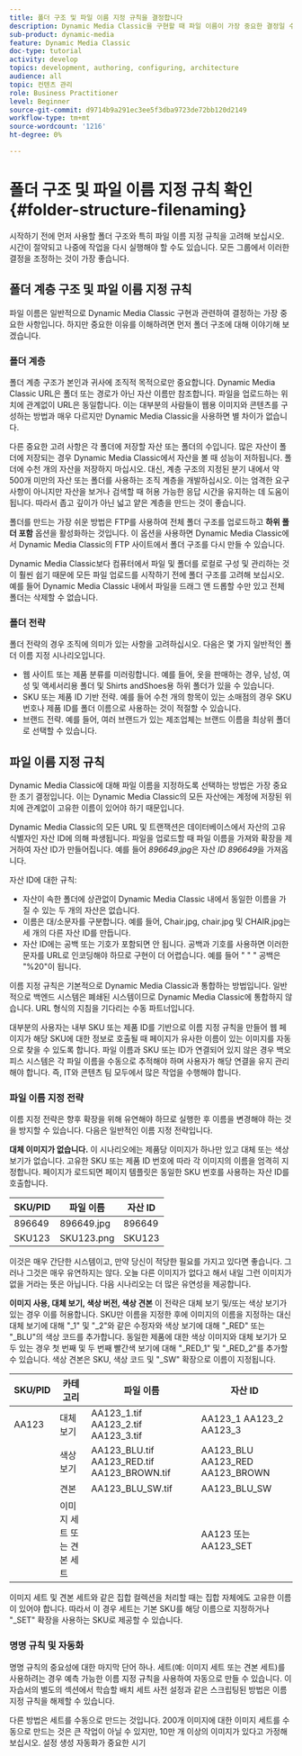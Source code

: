 ```yaml
---
title: 폴더 구조 및 파일 이름 지정 규칙을 결정합니다
description: Dynamic Media Classic을 구현할 때 파일 이름이 가장 중요한 결정일 수 있습니다. 폴더 구조도 마찬가지로 중요합니다. 폴더 구조 및 파일 이름에 적용할 수 있는 매우 중요하고 가능한 방법을 알아봅니다.
sub-product: dynamic-media
feature: Dynamic Media Classic
doc-type: tutorial
activity: develop
topics: development, authoring, configuring, architecture
audience: all
topic: 컨텐츠 관리
role: Business Practitioner
level: Beginner
source-git-commit: d9714b9a291ec3ee5f3dba9723de72bb120d2149
workflow-type: tm+mt
source-wordcount: '1216'
ht-degree: 0%

---
```



# 폴더 구조 및 파일 이름 지정 규칙 확인 {#folder-structure-filenaming}

시작하기 전에 먼저 사용할 폴더 구조와 특히 파일 이름 지정 규칙을 고려해 보십시오. 시간이 절약되고 나중에 작업을 다시 실행해야 할 수도 있습니다. 모든 그룹에서 이러한 결정을 조정하는 것이 가장 좋습니다.

## 폴더 계층 구조 및 파일 이름 지정 규칙

파일 이름은 일반적으로 Dynamic Media Classic 구현과 관련하여 결정하는 가장 중요한 사항입니다. 하지만 중요한 이유를 이해하려면 먼저 폴더 구조에 대해 이야기해 보겠습니다.

### 폴더 계층

폴더 계층 구조가 본인과 귀사에 조직적 목적으로만 중요합니다. Dynamic Media Classic URL은 폴더 또는 경로가 아닌 자산 이름만 참조합니다. 파일을 업로드하는 위치에 관계없이 URL은 동일합니다. 이는 대부분의 사람들이 웹용 이미지와 콘텐츠를 구성하는 방법과 매우 다르지만 Dynamic Media Classic을 사용하면 별 차이가 없습니다.

다른 중요한 고려 사항은 각 폴더에 저장할 자산 또는 폴더의 수입니다. 많은 자산이 폴더에 저장되는 경우 Dynamic Media Classic에서 자산을 볼 때 성능이 저하됩니다. 폴더에 수천 개의 자산을 저장하지 마십시오. 대신, 계층 구조의 지정된 분기 내에서 약 500개 미만의 자산 또는 폴더를 사용하는 조직 계층을 개발하십시오. 이는 엄격한 요구 사항이 아니지만 자산을 보거나 검색할 때 허용 가능한 응답 시간을 유지하는 데 도움이 됩니다. 따라서 좁고 깊이가 아닌 넓고 얕은 계층을 만드는 것이 좋습니다.

폴더를 만드는 가장 쉬운 방법은 FTP를 사용하여 전체 폴더 구조를 업로드하고 **하위 폴더 포함** 옵션을 활성화하는 것입니다. 이 옵션을 사용하면 Dynamic Media Classic에서 Dynamic Media Classic의 FTP 사이트에서 폴더 구조를 다시 만들 수 있습니다.

Dynamic Media Classic보다 컴퓨터에서 파일 및 폴더를 로컬로 구성 및 관리하는 것이 훨씬 쉽기 때문에 모든 파일 업로드를 시작하기 전에 폴더 구조를 고려해 보십시오. 예를 들어 Dynamic Media Classic 내에서 파일을 드래그 앤 드롭할 수만 있고 전체 폴더는 삭제할 수 없습니다.

### 폴더 전략

폴더 전략의 경우 조직에 의미가 있는 사항을 고려하십시오. 다음은 몇 가지 일반적인 폴더 이름 지정 시나리오입니다.

- 웹 사이트 또는 제품 분류를 미러링합니다. 예를 들어, 옷을 판매하는 경우, 남성, 여성 및 액세서리용 폴더 및 Shirts andShoes용 하위 폴더가 있을 수 있습니다.
- SKU 또는 제품 ID 기반 전략. 예를 들어 수천 개의 항목이 있는 소매점의 경우 SKU 번호나 제품 ID를 폴더 이름으로 사용하는 것이 적절할 수 있습니다.
- 브랜드 전략. 예를 들어, 여러 브랜드가 있는 제조업체는 브랜드 이름을 최상위 폴더로 선택할 수 있습니다.

## 파일 이름 지정 규칙

Dynamic Media Classic에 대해 파일 이름을 지정하도록 선택하는 방법은 가장 중요한 초기 결정입니다. 이는 Dynamic Media Classic의 모든 자산에는 계정에 저장된 위치에 관계없이 고유한 이름이 있어야 하기 때문입니다.

Dynamic Media Classic의 모든 URL 및 트랜잭션은 데이터베이스에서 자산의 고유 식별자인 자산 ID에 의해 파생됩니다. 파일을 업로드할 때 파일 이름을 가져와 확장을 제거하여 자산 ID가 만들어집니다. 예를 들어 _896649.jpg_&#x200B;은 자산 _ID 896649_&#x200B;을 가져옵니다.

자산 ID에 대한 규칙:

- 자산이 속한 폴더에 상관없이 Dynamic Media Classic 내에서 동일한 이름을 가질 수 있는 두 개의 자산은 없습니다.
- 이름은 대/소문자를 구분합니다. 예를 들어, Chair.jpg, chair.jpg 및 CHAIR.jpg는 세 개의 다른 자산 ID를 만듭니다.
- 자산 ID에는 공백 또는 기호가 포함되면 안 됩니다. 공백과 기호를 사용하면 이러한 문자를 URL로 인코딩해야 하므로 구현이 더 어렵습니다. 예를 들어 &quot; &quot; &quot; 공백은 &quot;%20&quot;이 됩니다.

이름 지정 규칙은 기본적으로 Dynamic Media Classic과 통합하는 방법입니다. 일반적으로 백엔드 시스템은 폐쇄된 시스템이므로 Dynamic Media Classic에 통합하지 않습니다. URL 형식의 지침을 기다리는 수동 파트너입니다.

대부분의 사용자는 내부 SKU 또는 제품 ID를 기반으로 이름 지정 규칙을 만들어 웹 페이지가 해당 SKU에 대한 정보로 호출될 때 페이지가 유사한 이름이 있는 이미지를 자동으로 찾을 수 있도록 합니다. 파일 이름과 SKU 또는 ID가 연결되어 있지 않은 경우 백오피스 시스템은 각 파일 이름을 수동으로 추적해야 하며 사용자가 해당 연결을 유지 관리해야 합니다. 즉, IT와 콘텐츠 팀 모두에서 많은 작업을 수행해야 합니다.

### 파일 이름 지정 전략

이름 지정 전략은 향후 확장을 위해 유연해야 하므로 실행한 후 이름을 변경해야 하는 것을 방지할 수 있습니다. 다음은 일반적인 이름 지정 전략입니다.

**대체 이미지가 없습니다.** 이 시나리오에는 제품당 이미지가 하나만 있고 대체 또는 색상 보기가 없습니다. 고유한 SKU 또는 제품 ID 번호에 따라 각 이미지의 이름을 엄격히 지정합니다. 페이지가 로드되면 페이지 템플릿은 동일한 SKU 번호를 사용하는 자산 ID를 호출합니다.

| SKU/PID | 파일 이름 | 자산 ID |
| ------- | ---------- | -------- |
| 896649 | 896649.jpg | 896649 |
| SKU123 | SKU123.png | SKU123 |

이것은 매우 간단한 시스템이고, 만약 당신이 적당한 필요를 가지고 있다면 좋습니다. 그러나 그것은 매우 유연하지는 않다. 오늘 다른 이미지가 없다고 해서 내일 그런 이미지가 없을 거라는 뜻은 아닙니다. 다음 시나리오는 더 많은 유연성을 제공합니다.

**이미지 사용, 대체 보기, 색상 버전, 색상 견본** 이 전략은 대체 보기 및/또는 색상 보기가 있는 경우 이를 허용합니다. SKU만 이름을 지정한 후에 이미지의 이름을 지정하는 대신 대체 보기에 대해 &quot;_1&quot; 및 &quot;_2&quot;와 같은 수정자와 색상 보기에 대해 &quot;_RED&quot; 또는 &quot;_BLU&quot;의 색상 코드를 추가합니다. 동일한 제품에 대한 색상 이미지와 대체 보기가 모두 있는 경우 첫 번째 및 두 번째 빨간색 보기에 대해 &quot;_RED_1&quot; 및 &quot;_RED_2&quot;를 추가할 수 있습니다. 색상 견본은 SKU, 색상 코드 및 &quot;_SW&quot; 확장으로 이름이 지정됩니다.

| SKU/PID | 카테고리 | 파일 이름 | 자산 ID |
| ------- | ----------------------- | ------------------------------------------- | ------------------------------- |
| AA123 | 대체 보기 | AA123_1.tif AA123_2.tif AA123_3.tif | AA123_1 AA123_2 AA123_3 |
|  | 색상 보기 | AA123_BLU.tif AA123_RED.tif AA123_BROWN.tif | AA123_BLU AA123_RED AA123_BROWN |
|  | 견본 | AA123_BLU_SW.tif | AA123_BLU_SW |
|  | 이미지 세트 또는 견본 세트 |  | AA123 또는 AA123_SET | — |

이미지 세트 및 견본 세트와 같은 집합 컬렉션을 처리할 때는 집합 자체에도 고유한 이름이 있어야 합니다. 따라서 이 경우 세트는 기본 SKU를 해당 이름으로 지정하거나 &quot;_SET&quot; 확장을 사용하는 SKU로 제공할 수 있습니다.

### 명명 규칙 및 자동화

명명 규칙의 중요성에 대한 마지막 단어 하나. 세트(예: 이미지 세트 또는 견본 세트)를 사용하려는 경우 예측 가능한 이름 지정 규칙을 사용하여 자동으로 만들 수 있습니다. 이 자습서의 별도의 섹션에서 학습할 배치 세트 사전 설정과 같은 스크립팅된 방법은 이름 지정 규칙을 해제할 수 있습니다.

다른 방법은 세트를 수동으로 만드는 것입니다. 200개 이미지에 대한 이미지 세트를 수동으로 만드는 것은 큰 작업이 아닐 수 있지만, 10만 개 이상의 이미지가 있다고 가정해 보십시오. 설정 생성 자동화가 중요한 시기
